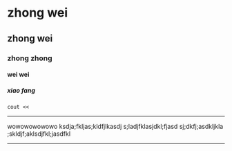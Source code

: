 # zhong wei
## zhong wei
### zhong zhong
#### wei wei
##### xiao fang

`cout << `

---
wowowowowowo
ksdja;fkljas;kldfjlkasdj
s;ladjfklasjdkl;fjasd
sj;dkfj;asdkljkla
;skldjf;aklsdjfkl;jasdfkl

---
